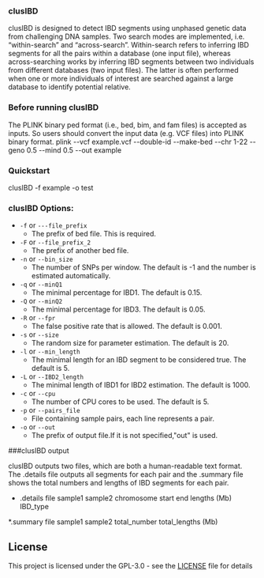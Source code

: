 ###  clusIBD

 clusIBD is designed to  detect IBD segments  using unphased genetic data from challenging DNA samples. Two search modes are implemented, i.e. “within-search” and “across-search”. Within-search refers to inferring IBD segments for all the pairs within a database (one input file), whereas across-searching works by inferring IBD segments between two individuals from different databases (two input files). The latter is often performed when one or more individuals of interest are searched against a large database to identify potential relative. 

### Before running clusIBD

The PLINK binary ped format (i.e., bed, bim, and fam files) is accepted as inputs. So  users should convert the input data (e.g. VCF files) into PLINK binary format.
  plink --vcf example.vcf  --double-id --make-bed --chr 1-22 --geno 0.5  --mind 0.5 --out  example

### Quickstart

clusIBD -f example -o test


### clusIBD Options:

* `-f` or `---file_prefix`
	* The prefix of bed file. This is required.
* `-F` or `--file_prefix_2`
	* The prefix of another bed file.
* `-n` or `--bin_size`
	* The number of SNPs per window. The default is -1 and the number is estimated automatically.
* `-q` or `--minQ1`
	* The minimal percentage for IBD1. The default is 0.15.
* `-Q` or `--minQ2`
	* The minimal percentage for IBD3. The default is 0.05.
* `-R` or `--fpr`
	* The  false positive rate that is allowed. The default is 0.001.
* `-s` or `--size`
	* The random size for parameter estimation. The default is 20.
* `-l` or `--min_length`
	* The minimal length for an IBD segment to be considered true. The default is 5.
* `-L` or `--IBD2_length`
	* The minimal length of IBD1 for IBD2 estimation. The default is 1000.
* `-c` or `--cpu`
	*  The number of CPU cores to be used. The default is 5.
* `-p` or `--pairs_file`
	*  File containing sample pairs, each line represents a pair.
* `-o` or `--out`
	*  The prefix of output file.If it is not specified,"out" is used.


###clusIBD output

clusIBD outputs two files, which are both a human-readable text format. The .details file outputs all segments for each pair and the .summary file shows the total numbers and lengths of IBD segments for each pair.
* .details file 
  sample1	sample2	chromosome	start	end	lengths (Mb)	IBD_type

*.summary file
  sample1 sample2	total_number	total_lengths (Mb)

## License

This project is licensed under the GPL-3.0 - see the [LICENSE](LICENSE) file for details

